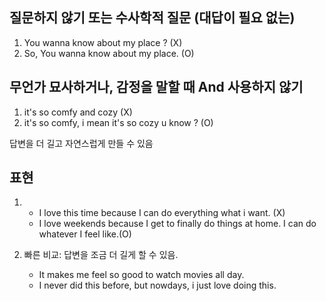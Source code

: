 ## 질문하지 않기 또는 수사학적 질문 (대답이 필요 없는)

1. You wanna know about my place ? (X)
2. So, You wanna know about my place. (O)

## 무언가 묘사하거나, 감정을 말할 때 And 사용하지 않기

1. it's so comfy and cozy (X)
2. it's so comfy, i mean it's so cozy u know ? (O)

답변을 더 길고 자연스럽게 만들 수 있음

## 표현

1.  
    - I love this time because I can do everything what i want. (X)
    - I love weekends because I get to finally do things at home. I can do whatever I feel like.(O)

2. 빠른 비교: 답변을 조금 더 길게 할 수 있음.
    - It makes me feel so good to watch movies all day.
    - I never did this before, but nowdays, i just love doing this.